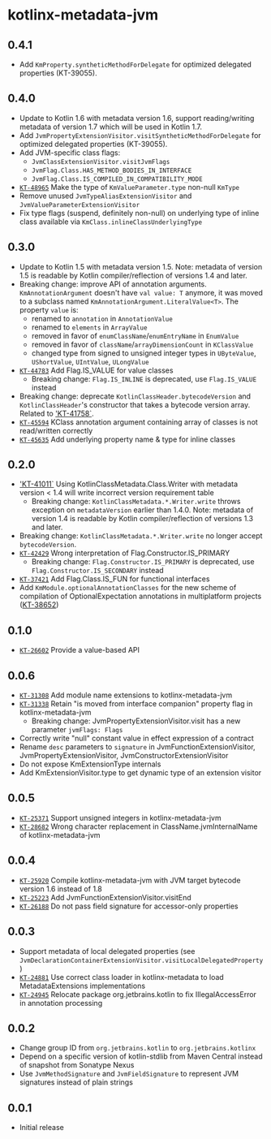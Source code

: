 # kotlinx-metadata-jvm

## 0.4.1

- Add `KmProperty.syntheticMethodForDelegate` for optimized delegated properties (KT-39055).

## 0.4.0

- Update to Kotlin 1.6 with metadata version 1.6, support reading/writing metadata of version 1.7 which will be used in Kotlin 1.7.
- Add `JvmPropertyExtensionVisitor.visitSyntheticMethodForDelegate` for optimized delegated properties (KT-39055).
- Add JVM-specific class flags:
  - `JvmClassExtensionVisitor.visitJvmFlags`
  - `JvmFlag.Class.HAS_METHOD_BODIES_IN_INTERFACE`
  - `JvmFlag.Class.IS_COMPILED_IN_COMPATIBILITY_MODE`
- [`KT-48965`](https://youtrack.jetbrains.com/issue/KT-48965) Make the type of `KmValueParameter.type` non-null `KmType`
- Remove unused `JvmTypeAliasExtensionVisitor` and `JvmValueParameterExtensionVisitor`
- Fix type flags (suspend, definitely non-null) on underlying type of inline class available via `KmClass.inlineClassUnderlyingType`

## 0.3.0

- Update to Kotlin 1.5 with metadata version 1.5.
  Note: metadata of version 1.5 is readable by Kotlin compiler/reflection of versions 1.4 and later.
- Breaking change: improve API of annotation arguments.
  `KmAnnotationArgument` doesn't have `val value: T` anymore, it was moved to a subclass named `KmAnnotationArgument.LiteralValue<T>`.
  The property `value` is:
  - renamed to `annotation` in `AnnotationValue`
  - renamed to `elements` in `ArrayValue`
  - removed in favor of `enumClassName`/`enumEntryName` in `EnumValue`
  - removed in favor of `className`/`arrayDimensionCount` in `KClassValue`
  - changed type from signed to unsigned integer types in `UByteValue`, `UShortValue`, `UIntValue`, `ULongValue`
- [`KT-44783`](https://youtrack.jetbrains.com/issue/KT-44783) Add Flag.IS_VALUE for value classes
  - Breaking change: `Flag.IS_INLINE` is deprecated, use `Flag.IS_VALUE` instead
- Breaking change: deprecate `KotlinClassHeader.bytecodeVersion` and `KotlinClassHeader`'s constructor that takes a bytecode version array.
  Related to ['KT-41758`](https://youtrack.jetbrains.com/issue/KT-41758).
- [`KT-45594`](https://youtrack.jetbrains.com/issue/KT-45594) KClass annotation argument containing array of classes is not read/written correctly
- [`KT-45635`](https://youtrack.jetbrains.com/issue/KT-45635) Add underlying property name & type for inline classes

## 0.2.0

- ['KT-41011`](https://youtrack.jetbrains.com/issue/KT-41011) Using KotlinClassMetadata.Class.Writer with metadata version < 1.4 will write incorrect version requirement table
    - Breaking change: `KotlinClassMetadata.*.Writer.write` throws exception on `metadataVersion` earlier than 1.4.0.
      Note: metadata of version 1.4 is readable by Kotlin compiler/reflection of versions 1.3 and later.
- Breaking change: `KotlinClassMetadata.*.Writer.write` no longer accept `bytecodeVersion`.
- [`KT-42429`](https://youtrack.jetbrains.com/issue/KT-42429) Wrong interpretation of Flag.Constructor.IS_PRIMARY
    - Breaking change: `Flag.Constructor.IS_PRIMARY` is deprecated, use `Flag.Constructor.IS_SECONDARY` instead
- [`KT-37421`](https://youtrack.jetbrains.com/issue/KT-37421) Add Flag.Class.IS_FUN for functional interfaces
- Add `KmModule.optionalAnnotationClasses` for the new scheme of compilation of OptionalExpectation annotations in multiplatform projects ([KT-38652](https://youtrack.jetbrains.com/issue/KT-38652))

## 0.1.0

- [`KT-26602`](https://youtrack.jetbrains.com/issue/KT-26602) Provide a value-based API

## 0.0.6

- [`KT-31308`](https://youtrack.jetbrains.com/issue/KT-31308) Add module name extensions to kotlinx-metadata-jvm
- [`KT-31338`](https://youtrack.jetbrains.com/issue/KT-31338) Retain "is moved from interface companion" property flag in kotlinx-metadata-jvm
    - Breaking change: JvmPropertyExtensionVisitor.visit has a new parameter `jvmFlags: Flags`
- Correctly write "null" constant value in effect expression of a contract
- Rename `desc` parameters to `signature` in JvmFunctionExtensionVisitor, JvmPropertyExtensionVisitor, JvmConstructorExtensionVisitor
- Do not expose KmExtensionType internals
- Add KmExtensionVisitor.type to get dynamic type of an extension visitor

## 0.0.5

- [`KT-25371`](https://youtrack.jetbrains.com/issue/KT-25371) Support unsigned integers in kotlinx-metadata-jvm
- [`KT-28682`](https://youtrack.jetbrains.com/issue/KT-28682) Wrong character replacement in ClassName.jvmInternalName of kotlinx-metadata-jvm

## 0.0.4

- [`KT-25920`](https://youtrack.jetbrains.com/issue/KT-25920) Compile kotlinx-metadata-jvm with JVM target bytecode version 1.6 instead of 1.8
- [`KT-25223`](https://youtrack.jetbrains.com/issue/KT-25223) Add JvmFunctionExtensionVisitor.visitEnd
- [`KT-26188`](https://youtrack.jetbrains.com/issue/KT-26188) Do not pass field signature for accessor-only properties

## 0.0.3

- Support metadata of local delegated properties (see `JvmDeclarationContainerExtensionVisitor.visitLocalDelegatedProperty`)
- [`KT-24881`](https://youtrack.jetbrains.com/issue/KT-24881) Use correct class loader in kotlinx-metadata to load MetadataExtensions implementations
- [`KT-24945`](https://youtrack.jetbrains.com/issue/KT-24945) Relocate package org.jetbrains.kotlin to fix IllegalAccessError in annotation processing

## 0.0.2

- Change group ID from `org.jetbrains.kotlin` to `org.jetbrains.kotlinx`
- Depend on a specific version of kotlin-stdlib from Maven Central instead of snapshot from Sonatype Nexus
- Use `JvmMethodSignature` and `JvmFieldSignature` to represent JVM signatures instead of plain strings

## 0.0.1

- Initial release
